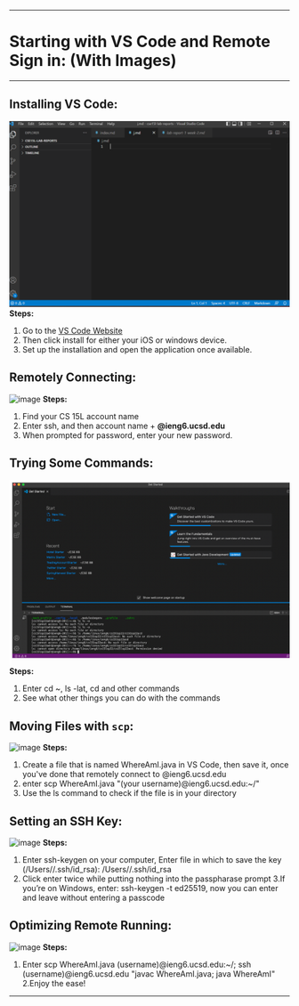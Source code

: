 ------
# Starting with VS Code and Remote Sign in: (With Images)
------
## Installing VS Code:
![image](https://github.com/ItsTheOneAJ/cse15l-lab-reports/blob/main/Screenshot%202022-04-08%20112204.png)
**Steps:**

1. Go to the [VS Code Website](https://code.visualstudio.com/download)
2. Then click install for either your iOS or windows device. 
3. Set up the installation and open the application once available. 


## Remotely Connecting: 
![image](https://github.com/ItsTheOneAJ/cse15l-lab-reports)
**Steps:**
1. Find your CS 15L account name
2. Enter ssh, and then account name + **@ieng6.ucsd.edu**
3. When prompted for password, enter your new password. 


## Trying Some Commands: 
![image](https://github.com/ItsTheOneAJ/cse15l-lab-reports/blob/main/Screenshot%202022-04-08%20114447.png)
**Steps:**
1. Enter cd ~, ls -lat, cd and other commands
2. See what other things you can do with the commands


## Moving Files with `scp`: 
![image]()
**Steps:**
1. Create a file that is named WhereAmI.java in VS Code, then save it, once you've done that remotely connect to @ieng6.ucsd.edu
2. enter scp WhereAmI.java "(your username)@ieng6.ucsd.edu:~/"
3. Use the ls command to check if the file is in your directory


## Setting an SSH Key: 
![image]()
**Steps:**
1. Enter ssh-keygen on your computer, Enter file in which to save the key (/Users/<user-name>/.ssh/id_rsa): /Users/<user-name>/.ssh/id_rsa
2. Click enter twice while putting nothing into the passpharase prompt
3.If you’re on Windows, enter:  ssh-keygen -t ed25519, now you can enter and leave without entering a passcode




## Optimizing Remote Running: 
![image]()
**Steps:**
1. Enter scp WhereAmI.java (username)@ieng6.ucsd.edu:~/; ssh (username)@ieng6.ucsd.edu "javac WhereAmI.java; java WhereAmI" 
2.Enjoy the ease!

------
